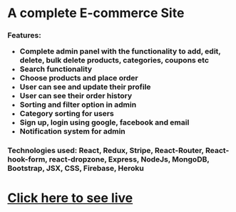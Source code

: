 <h1>A complete E-commerce Site</h1>
<h3>
  Features:  
  <ul>
    <li>Complete admin panel with the functionality to add, edit, delete, bulk delete products, categories, coupons etc</li>
    <li>Search functionality</li>
    <li>Choose products and place order</li>
    <li>User can see and update their profile</li>
    <li>User can see their order history</li>
    <li>Sorting and filter option in admin</li>
    <li>Category sorting for users</li>
    <li>Sign up, login using google, facebook and email</li>
    <li>Notification system for admin</li> 
  </ul>
</h3>
<h3>Technologies used: React, Redux, Stripe, React-Router, React-hook-form, react-dropzone, Express, NodeJs, MongoDB, Bootstrap, JSX, CSS, Firebase, Heroku</h3>
<h1><a href="https://pickbazar-acec8.web.app/" target="_blank">Click here to see live</a></h1>
